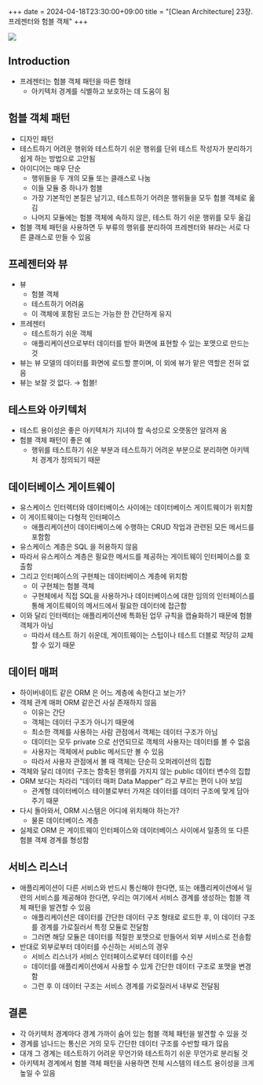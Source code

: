 +++ 
date = 2024-04-18T23:30:00+09:00
title = "[Clean Architecture] 23장. 프레젠터와 험블 객체"
+++

<img src="/images/books/clean-architecture/cover.jpg">

## Introduction

- 프레젠터는 험블 객체 패턴을 따른 형태
  - 아키텍처 경계를 식별하고 보호하는 데 도움이 됨

## 험블 객체 패턴

- 디자인 패턴
- 테스트하기 어려운 행위와 테스트하기 쉬운 행위를 단위 테스트 작성자가 분리하기 쉽게 하는 방법으로 고안됨
- 아이디어는 매우 단순
  - 행위들을 두 개의 모듈 또는 클래스로 나눔
  - 이들 모듈 중 하나가 험블
  - 가장 기본적인 본질은 남기고, 테스트하기 어려운 행위들을 모두 험블 객체로 옮김
  - 나머지 모듈에는 험블 객체에 속하지 않은, 테스트 하기 쉬운 행위를 모두 옮김
- 험블 객체 패턴을 사용하면 두 부류의 행위를 분리하여 프레젠터와 뷰라는 서로 다른 클래스로 만들 수 있음

## 프레젠터와 뷰

- 뷰
  - 험블 객체
  - 테스트하기 어려움
  - 이 객체에 포함된 코드는 가능한 한 간단하게 유지
- 프레젠터
  - 테스트하기 쉬운 객체
  - 애플리케이션으로부터 데이터를 받아 화면에 표현할 수 있는 포맷으로 만드는 것
- 뷰는 뷰 모델의 데이터를 화면에 로드할 뿐이며, 이 외에 뷰가 맡은 역할은 전혀 없음
- 뷰는 보잘 것 없다. → 험블!

## 테스트와 아키텍처

- 테스트 용이성은 좋은 아키텍처가 지녀야 할 속성으로 오랫동안 알려져 옴
- 험블 객체 패턴이 좋은 예
  - 행위를 테스트하기 쉬운 부분과 테스트하기 어려운 부분으로 분리하면 아키텍처 경계가 정의되기 때문

## 데이터베이스 게이트웨이

- 유스케이스 인터렉터와 데이터베이스 사이에는 데이터베이스 게이트웨이가 위치함
- 이 게이트웨이는 다형적 인터페이스
  - 애플리케이션이 데이터베이스에 수행하는 CRUD 작업과 관련된 모든 메서드를 포함함
- 유스케이스 계층은 SQL 을 허용하지 않음
- 따라서 유스케이스 계층은 필요한 메서드를 제공하는 게이트웨이 인터페이스를 호출함
- 그리고 인터페이스의 구현체는 데이터베이스 계층에 위치함
  - 이 구현체는 험블 객체
  - 구현체에서 직접 SQL을 사용하거나 데이터베이스에 대한 임의의 인터페이스를 통해 게이트웨이의 메서드에서 필요한 데이터에 접근함
- 이와 달리 인터렉터는 애플리케이션에 특화된 업무 규칙을 캡슐화하기 때문에 험블 객체가 아님
  - 따라서 테스트 하기 쉬운데, 게이트웨이는 스텁이나 테스트 더블로 적당히 교체할 수 있기 때문

## 데이터 매퍼

- 하이버네이트 같은 ORM 은 어느 계층에 속한다고 보는가?
- 객체 관계 매퍼 ORM 같은건 사실 존재하지 않음
  - 이유는 간단
  - 객체는 데이터 구조가 아니기 때문에
  - 최소한 객체를 사용하는 사람 관점에서 객체는 데이터 구조가 아님
  - 데이터는 모두 private 으로 선언되므로 객체의 사용자는 데이터를 볼 수 없음
  - 사용자는 객체에서 public 메서드만 볼 수 있음
  - 따라서 사용자 관점에서 볼 때 객체는 단순히 오퍼레이션의 집합
- 객체와 달리 데이터 구조는 함축된 행위를 가지지 않는 public 데이터 변수의 집합
- ORM 보다는 차라리 “데이터 매퍼 Data Mapper” 라고 부르는 편이 나아 보임
  - 관계형 데이터베이스 테이블로부터 가져온 데이터를 데이터 구조에 맞게 담아주기 때문
- 다시 돌아와서, ORM 시스템은 어디에 위치해야 하는가?
  - 물론 데이터베이스 계층
- 실제로 ORM 은 게이트웨이 인터페이스와 데이터베이스 사이에서 일종의 또 다른 험블 객체 경계를 형성함

## 서비스 리스너

- 애플리케이션이 다른 서비스와 반드시 통신해야 한다면, 또는 애플리케이션에서 일련의 서비스를 제공해야 한다면, 우리는 여기에서 서비스 경계를 생성하는 험블 객체 패턴을 발견할 수 있음
  - 애플리케이션은 데이터를 간단한 데이터 구조 형태로 로드한 후, 이 데이터 구조를 경계를 가로질러서 특정 모듈로 전달함
  - 그러면 해당 모듈은 데이터를 적절한 포맷으로 만들어서 외부 서비스로 전송함
- 반대로 외부로부터 데이터를 수신하는 서비스의 경우
  - 서비스 리스너가 서비스 인터페이스로부터 데이터를 수신
  - 데이터를 애플리케이션에서 사용할 수 있게 간단한 데이터 구조로 포맷을 변경함
  - 그런 후 이 데이터 구조는 서비스 경계를 가로질러서 내부로 전달됨

## 결론

- 각 아키텍처 경계마다 경계 가까이 숨어 있는 험블 객체 패턴을 발견할 수 있을 것
- 경계를 넘나드는 통신은 거의 모두 간단한 데이터 구조를 수반할 때가 많음
- 대개 그 경계는 테스트하기 어려운 무언가와 테스트하기 쉬운 무언가로 분리될 것
- 아키텍처 경계에서 험블 객체 패턴을 사용하면 전체 시스템의 테스트 용이성을 크게 높일 수 있음
